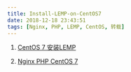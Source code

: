 ```yaml
---
title: Install-LEMP-on-CentOS7
date: 2018-12-18 23:43:51
tags: [Nginx, PHP, LEMP, CentOS, 转载]
---
```


1. [CentOS 7 安装LEMP][1]

2. [Nginx PHP CentOS 7][2]

[1]: https://www.linode.com/docs/web-servers/lemp/lemp-stack-on-centos-7-with-fastcgi/ "CentOS 7 安装LEMP"
[2]: https://www.svennd.be/nginx-php-fpm-centos-7/ "Nginx PHP CentOS 7"
